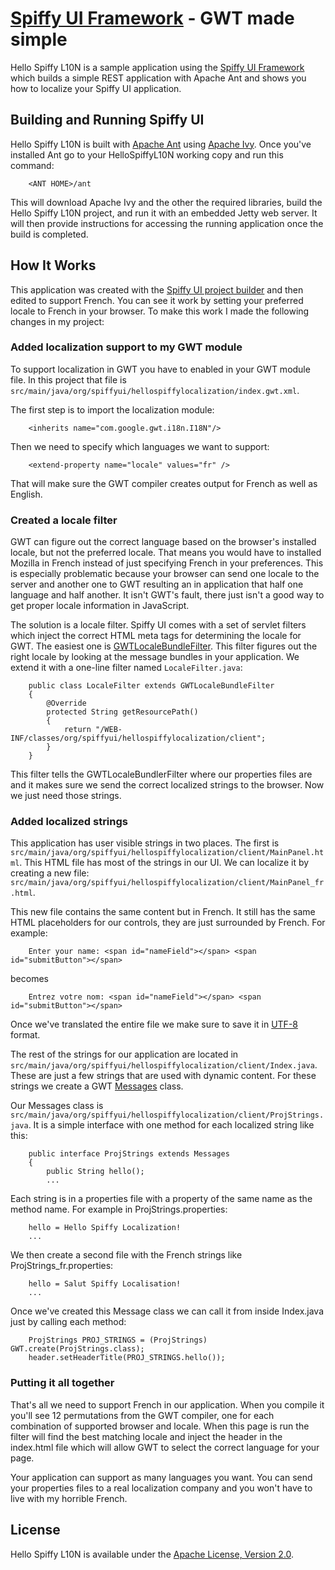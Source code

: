 [Spiffy UI Framework](http://www.spiffyui.org) - GWT made simple
==================================================

Hello Spiffy L10N is a sample application using the [Spiffy UI Framework](http://www.spiffyui.org) which builds a simple REST application with Apache Ant and shows you how to localize your Spiffy UI application.


Building and Running Spiffy UI
--------------------------------------

Hello Spiffy L10N is built with [Apache Ant](http://ant.apache.org/) using [Apache Ivy](http://ant.apache.org/ivy/).  Once you've installed Ant go to your HelloSpiffyL10N working copy and run this command:

        <ANT HOME>/ant
        
This will download Apache Ivy and the other the required libraries, build the Hello Spiffy L10N project, and run it with an embedded Jetty web server.  It will then provide instructions for accessing the running application once the build is completed.  

How It Works
--------------------------------------

This application was created with the [Spiffy UI project builder](http://www.spiffyui.org/#!getStarted) and then edited to support French.  You can see it work by setting your preferred locale to French in your browser.  To make this work I made the following changes in my project:

### Added localization support to my GWT module ###

To support localization in GWT you have to enabled in your GWT module file.  In this project that file is `src/main/java/org/spiffyui/hellospiffylocalization/index.gwt.xml`.

The first step is to import the localization module:

        <inherits name="com.google.gwt.i18n.I18N"/>
        
Then we need to specify which languages we want to support:

        <extend-property name="locale" values="fr" />
        
That will make sure the GWT compiler creates output for French as well as English.

### Created a locale filter ###

GWT can figure out the correct language based on the browser's installed locale, but not the preferred locale.  That means you would have to installed Mozilla in French instead of just specifying French in your preferences.  This is especially problematic because your browser can send one locale to the server and another one to GWT resulting an in application that half one language and half another.  It isn't GWT's fault, there just isn't a good way to get proper locale information in JavaScript.

The solution is a locale filter.  Spiffy UI comes with a set of servlet filters which inject the correct HTML meta tags for determining the locale for GWT.  The easiest one is [GWTLocaleBundleFilter](http://www.spiffyui.org/javadoc/org/spiffyui/server/filter/GWTLocaleBundleFilter.html).  This filter figures out the right locale by looking at the message bundles in your application.  We extend it with a one-line filter named `LocaleFilter.java`:

        public class LocaleFilter extends GWTLocaleBundleFilter
        {
            @Override
            protected String getResourcePath()
            {
                return "/WEB-INF/classes/org/spiffyui/hellospiffylocalization/client";
            }
        }
        
This filter tells the GWTLocaleBundlerFilter where our properties files are and it makes sure we send the correct localized strings to the browser.  Now we just need those strings.

### Added localized strings ###

This application has user visible strings in two places.  The first is `src/main/java/org/spiffyui/hellospiffylocalization/client/MainPanel.html`.  This HTML file has most of the strings in our UI.  We can localize it by creating a new file:  `src/main/java/org/spiffyui/hellospiffylocalization/client/MainPanel_fr.html`.

This new file contains the same content but in French.  It still has the same HTML placeholders for our controls, they are just surrounded by French.  For example:

        Enter your name: <span id="nameField"></span> <span id="submitButton"></span>
        
becomes

        Entrez votre nom: <span id="nameField"></span> <span id="submitButton"></span>
        
Once we've translated the entire file we make sure to save it in [UTF-8](http://en.wikipedia.org/wiki/UTF-8) format.

The rest of the strings for our application are located in `src/main/java/org/spiffyui/hellospiffylocalization/client/Index.java`.  These are just a few strings that are used with dynamic content.  For these strings we create a GWT [Messages](http://google-web-toolkit.googlecode.com/svn/javadoc/2.1/com/google/gwt/i18n/client/Messages.html) class.

Our Messages class is `src/main/java/org/spiffyui/hellospiffylocalization/client/ProjStrings.java`.  It is a simple interface with one method for each localized string like this:

        public interface ProjStrings extends Messages
        {
            public String hello();
            ...
            
Each string is in a properties file with a property of the same name as the method name.  For example in ProjStrings.properties:

        hello = Hello Spiffy Localization!
        ...
        
We then create a second file with the French strings like ProjStrings_fr.properties:

        hello = Salut Spiffy Localisation!
        ...
        
Once we've created this Message class we can call it from inside Index.java just by calling each method:

        ProjStrings PROJ_STRINGS = (ProjStrings) GWT.create(ProjStrings.class);
        header.setHeaderTitle(PROJ_STRINGS.hello());
        
### Putting it all together ###

That's all we need to support French in our application.  When you compile it you'll see 12 permutations from the GWT compiler, one for each combination of supported browser and locale.  When this page is run the filter will find the best matching locale and inject the header in the index.html file which will allow GWT to select the correct language for your page.

Your application can support as many languages you want.  You can send your properties files to a real localization company and you won't have to live with my horrible French.  

License
--------------------------------------

Hello Spiffy L10N is available under the [Apache License, Version 2.0](http://www.apache.org/licenses/LICENSE-2.0.html).


